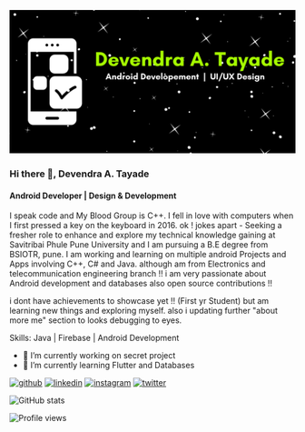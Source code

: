 
![Android Developer | Design & Development](https://github.com/devtayade/devtayade/blob/main/Purple%20and%20Pink%20Organic%20and%20Handcrafted%20Welcome%20Message%20Elementary%20Back%20to%20School%20Banner.png)
### Hi there 👋, Devendra A. Tayade
#### Android Developer | Design & Development

I speak code and My Blood Group is C++. I fell in love with computers when I first pressed a key on the keyboard in 2016.
ok ! jokes apart - Seeking a fresher role to enhance and explore my technical knowledge gaining at Savitribai Phule Pune University 
and I am pursuing a B.E degree from BSIOTR, pune.
I am working and learning on multiple android Projects and Apps involving C++, C# and Java.
although am from Electronics and telecommunication engineering branch !!
i am very passionate about Android development and databases also open source contributions !!

i dont have achievements to showcase yet !! (First yr Student) but am learning new things and exploring myself.
also i updating further "about more me" section to looks debugging to eyes.


Skills: Java | Firebase | Android Development 

- 🔭 I’m currently working on  secret project  
- 🌱 I’m currently learning Flutter and Databases 


[<img src='https://cdn.jsdelivr.net/npm/simple-icons@3.0.1/icons/github.svg' alt='github' height='40'>](https://github.com/devtayade) 
[<img src='https://cdn.jsdelivr.net/npm/simple-icons@3.0.1/icons/linkedin.svg' alt='linkedin' height='40'>](https://www.linkedin.com/in/devendra-tayade-752833204/) 
[<img src='https://cdn.jsdelivr.net/npm/simple-icons@3.0.1/icons/instagram.svg' alt='instagram' height='40'>](https://www.instagram.com/devtayade_/)
[<img src='https://cdn.jsdelivr.net/npm/simple-icons@3.0.1/icons/twitter.svg' alt='twitter' height='40'>](https://twitter.com/TayadeDev)  

![GitHub stats](https://github-readme-stats.vercel.app/api?username=devtayade&show_icons=true)  

![Profile views](https://gpvc.arturio.dev/devtayade)  
